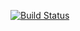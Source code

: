 [![Build Status](https://travis-ci.org/Bomza91/settings-bill-expressjs.svg?branch=master)](https://travis-ci.org/Bomza91/settings-bill-expressjs)